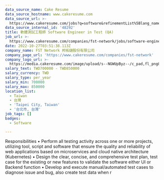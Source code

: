 ```yaml
---
data_source_name: Cake Resume
data_source_hostname: www.cakeresume.com
data_source_url: >-
  https://www.cakeresume.com/jobs?q=software&refinementList%5Blang_name%5D%5B0%5D=English&refinementList%5Bsalary_type%5D=per_year&range%5Bsalary_range%5D%5Bmin%5D=1000000&page=2
data_source_internal_id: '48292'
title: 軟體測試工程師 Software Engineer in Test (QA)
job_url: >-
  https://www.cakeresume.com/companies/fst-network/jobs/software-engineer-in-test-qa-09cb2c
date: 2022-10-27T03:51:38.113Z
company_name: FST Network 邦拓鏈股份有限公司
company_page_url: 'https://www.cakeresume.com/companies/fst-network'
company_logo_url: >-
  https://media.cakeresume.com/image/upload/s--NGWUpByz--/c_pad,fl_png8,h_200,w_200/v1610531404/ac8gnbsgjgcdjqkqsdk8.png
salary_text: TWD700000 - TWD850000
salary_currency: TWD
salary_type: per_year
salary_min: 700000
salary_max: 850000
location_list:
  - Taiwan
  - 台灣
  - 'Taipei City, Taiwan'
  - '台北市, 台灣'
job_tags: []
badges:
  - Software

---
```


Responsibilities • Perform all testing activity across one or more projects, utilizing tool, script and software that ensure the quality and reliability of web applications based on microservices and cloud native architecture (Kubernetes) • Design the clear, concise, and comprehensive test plan, test case for the existing or new features to validate the software either UI or Backend function • Develop and execute manual/automated test cases to diagnose issue and bug, also create test data when r